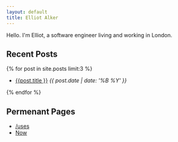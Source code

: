 ```yaml
---
layout: default
title: Elliot Alker
---
```


Hello. I'm Elliot, a software engineer living and working in London. 

## Recent Posts 

{% for post in site.posts limit:3 %}
<ul>
    <li><a href="{{ post.url }}"> {{post.title }}</a> <i>{{ post.date | date: '%B %Y' }}</i></li>
</ul>
{% endfor %}

## Permenant Pages

- [/uses](uses)
- [Now](now)